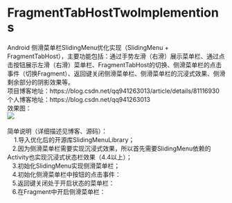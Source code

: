 # FragmentTabHostTwoImplementions
<body spellcheck="0" class="editMode htmledit_views">Android 侧滑菜单栏SlidingMenu优化实现（SlidingMenu + FragmentTabHost），主要功能包括：通过手势左滑（右滑）展示菜单栏、通过点击按钮展示左滑（右滑）菜单栏、FragmentTabHost的切换、侧滑菜单栏的点击事件（切换Fragment）、返回键关闭侧滑菜单栏、侧滑菜单栏的沉浸式效果、侧滑剩余部分的阴影效果等。<br>项目博客地址：https://blog.csdn.net/qq941263013/article/details/81116930<br>个人博客地址：https://blog.csdn.net/qq941263013<br>效果图：<br><img src="https://github.com/wangyang0313/SlidingMenuBestImplementation/blob/master/a6b8386c-3a79-4609-a636-ad63b8f55aa3.gif" _xhe_src="https://github.com/wangyang0313/SlidingMenuBestImplementation/blob/master/a6b8386c-3a79-4609-a636-ad63b8f55aa3.gif"><br><br>简单说明（详细描述见博客、源码）：<br>&nbsp; &nbsp; 1.导入优化后的开源库SlidingMenuLibrary；<br>&nbsp; &nbsp;2.因为侧滑菜单栏需要实现沉浸式效果，所以首先需要SlidingMenu依赖的Activity也实现沉浸式状态栏效果（4.4以上）；<br>&nbsp; &nbsp;3.初始化SlidingMenu实现侧滑菜单栏；<br>&nbsp; &nbsp;4.初始化侧滑菜单栏中按钮的点击事件：<br>&nbsp; &nbsp;5.返回键关闭处于开启状态的菜单栏：<br>&nbsp; &nbsp;6.在Fragment中开启侧滑菜单栏：<br>&nbsp; &nbsp; </body>
